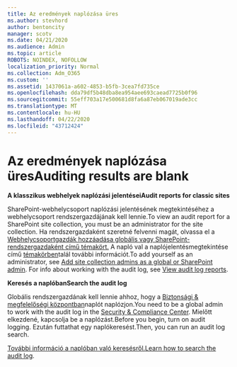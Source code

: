 ```yaml
---
title: Az eredmények naplózása üres
ms.author: stevhord
author: bentoncity
manager: scotv
ms.date: 04/21/2020
ms.audience: Admin
ms.topic: article
ROBOTS: NOINDEX, NOFOLLOW
localization_priority: Normal
ms.collection: Adm_O365
ms.custom: ''
ms.assetid: 1437061a-a602-4853-b5fb-3cea7fd735ce
ms.openlocfilehash: dda79df5b48dba8ea954aee693caead7725b0f96
ms.sourcegitcommit: 55eff703a17e500681d8fa6a87eb067019ade3cc
ms.translationtype: MT
ms.contentlocale: hu-HU
ms.lasthandoff: 04/22/2020
ms.locfileid: "43712424"
---
```

# <a name="auditing-results-are-blank"></a><span data-ttu-id="c24a9-102">Az eredmények naplózása üres</span><span class="sxs-lookup"><span data-stu-id="c24a9-102">Auditing results are blank</span></span>

 <span data-ttu-id="c24a9-103">**A klasszikus webhelyek naplózási jelentései**</span><span class="sxs-lookup"><span data-stu-id="c24a9-103">**Audit reports for classic sites**</span></span>
  
<span data-ttu-id="c24a9-104">SharePoint-webhelycsoport naplózási jelentésének megtekintéséhez a webhelycsoport rendszergazdájának kell lennie.</span><span class="sxs-lookup"><span data-stu-id="c24a9-104">To view an audit report for a SharePoint site collection, you must be an administrator for the site collection.</span></span> <span data-ttu-id="c24a9-105">Ha rendszergazdaként szeretné felvenni magát, olvassa el a [Webhelycsoportgazdák hozzáadása globális vagy SharePoint-rendszergazdaként című témakört.](https://go.microsoft.com/fwlink/?linkid=869390) A napló val a naplójelentésmegtekintése című [témakörben](https://go.microsoft.com/fwlink/?linkid=395237)talál további információt.</span><span class="sxs-lookup"><span data-stu-id="c24a9-105">To add yourself as an administrator, see [Add site collection admins as a global or SharePoint admin](https://go.microsoft.com/fwlink/?linkid=869390). For info about working with the audit log, see [View audit log reports](https://go.microsoft.com/fwlink/?linkid=395237).</span></span> 
  
 <span data-ttu-id="c24a9-106">**Keresés a naplóban**</span><span class="sxs-lookup"><span data-stu-id="c24a9-106">**Search the audit log**</span></span>
  
<span data-ttu-id="c24a9-107">Globális rendszergazdának kell lennie ahhoz, hogy a [Biztonsági &amp; megfelelőségi központban](https://protection.office.com)naplót naplózjon.</span><span class="sxs-lookup"><span data-stu-id="c24a9-107">You need to be a global admin to work with the audit log in the [Security &amp; Compliance Center](https://protection.office.com).</span></span> <span data-ttu-id="c24a9-108">Mielőtt elkezdené, kapcsolja be a naplózást.</span><span class="sxs-lookup"><span data-stu-id="c24a9-108">Before you begin, turn on audit logging.</span></span> <span data-ttu-id="c24a9-109">Ezután futtathat egy naplókeresést.</span><span class="sxs-lookup"><span data-stu-id="c24a9-109">Then, you can run an audit log search.</span></span> 
  
<span data-ttu-id="c24a9-110">[További információ a naplóban való keresésről.](https://go.microsoft.com/fwlink/?linkid=708432)</span><span class="sxs-lookup"><span data-stu-id="c24a9-110">[Learn how to search the audit log](https://go.microsoft.com/fwlink/?linkid=708432).</span></span>
  

